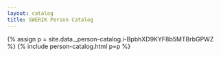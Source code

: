```yaml
---
layout: catalog
title: SWERIK Person Catalog
---
```

{% assign p = site.data._person-catalog.i-BpbhXD9KYF8b5MTBrbGPWZ %}
{% include person-catalog.html p=p %}

